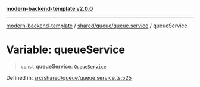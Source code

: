 [**modern-backend-template v2.0.0**](../../../../README.md)

***

[modern-backend-template](../../../../modules.md) / [shared/queue/queue.service](../README.md) / queueService

# Variable: queueService

> `const` **queueService**: [`QueueService`](../classes/QueueService.md)

Defined in: [src/shared/queue/queue.service.ts:525](https://github.com/maemreyo/saas-4cus-nodejs/blob/2a5b3f3aa11335dfa561e80e1feabb8e6084261e/src/shared/queue/queue.service.ts#L525)

